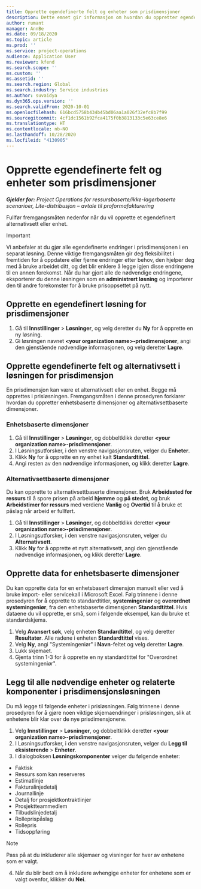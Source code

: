 ```yaml
---
title: Opprette egendefinerte felt og enheter som prisdimensjoner
description: Dette emnet gir informasjon om hvordan du oppretter egendefinerte alternativsett eller enheter.
author: rumant
manager: AnnBe
ms.date: 09/18/2020
ms.topic: article
ms.prod: ''
ms.service: project-operations
audience: Application User
ms.reviewer: kfend
ms.search.scope: ''
ms.custom: ''
ms.assetid: ''
ms.search.region: Global
ms.search.industry: Service industries
ms.author: suvaidya
ms.dyn365.ops.version: ''
ms.search.validFrom: 2020-10-01
ms.openlocfilehash: 616bcd5758b434b45bd06aa1a026f32efc8b7f99
ms.sourcegitcommit: 4cf1dc1561b92fca4175f0b3813133c5e63ce8e6
ms.translationtype: HT
ms.contentlocale: nb-NO
ms.lasthandoff: 10/28/2020
ms.locfileid: "4130905"
---
```

# <a name="create-custom-fields-and-entities-as-pricing-dimensions"></a>Opprette egendefinerte felt og enheter som prisdimensjoner

_**Gjelder for:** Project Operations for ressursbaserte/ikke-lagerbaserte scenarioer, Lite-distribusjon – avtale til proformafakturering_

Fullfør fremgangsmåten nedenfor når du vil opprette et egendefinert alternativsett eller enhet.

> [!IMPORTANT]
> Vi anbefaler at du gjør alle egendefinerte endringer i prisdimensjonen i en separat løsning. Denne viktige fremgangsmåten gir deg fleksibilitet i fremtiden for å oppdatere eller fjerne endringer etter behov, den hjelper deg med å bruke arbeidet ditt, og det blir enklere å legge igjen disse endringene til en annen forekomst. Når du har gjort alle de nødvendige endringene, eksporterer du denne løsningen som en **administrert løsning** og importerer den til andre forekomster for å bruke prisoppsettet på nytt.


## <a name="create-a-custom-solution-for-pricing-dimensions"></a>Opprette en egendefinert løsning for prisdimensjoner
1. Gå til **Innstillinger** > **Løsninger**, og velg deretter du **Ny** for å opprette en ny løsning. 
2. Gi løsningen navnet **\<your organization name>-prisdimensjoner**, angi den gjenstående nødvendige informasjonen, og velg deretter **Lagre**.
  
## <a name="create-custom-fields-and-option-sets-in-the-pricing-dimension-solution"></a>Opprette egendefinerte felt og alternativsett i løsningen for prisdimensjon

En prisdimensjon kan være et alternativsett eller en enhet. Begge må opprettes i prisløsningen. Fremgangsmåten i denne prosedyren forklarer hvordan du oppretter enhetsbaserte dimensjoner og alternativsettbaserte dimensjoner.

### <a name="entity-based-dimensions"></a>Enhetsbaserte dimensjoner

1. Gå til **Innstillinger** > **Løsninger**, og dobbeltklikk deretter **\<your organization name>-prisdimensjoner**.
2. I Løsningsutforsker, i den venstre navigasjonsruten, velger du **Enheter**.
3. Klikk **Ny** for å opprette en ny enhet kalt **Standardtittel**. 
4. Angi resten av den nødvendige informasjonen, og klikk deretter **Lagre**.


### <a name="option-set-based-dimensions"></a>Alternativsettbaserte dimensjoner 
Du kan opprette to alternativsettbaserte dimensjoner. Bruk **Arbeidssted for ressurs** til å spore prisen på arbeid **hjemme** og **på stedet**, og bruk **Arbeidstimer for ressurs** med verdiene **Vanlig** og **Overtid** til å bruke et påslag når arbeid er fullført.


1. Gå til **Innstillinger** > **Løsninger**, og dobbeltklikk deretter **\<your organization name>-prisdimensjoner**. 
2. I Løsningsutforsker, i den venstre navigasjonsruten, velger du **Alternativsett**. 
3. Klikk **Ny** for å opprette et nytt alternativsett, angi den gjenstående nødvendige informasjonen, og klikk deretter **Lagre**.

## <a name="create-data-for-entity-based-dimensions"></a>Opprette data for enhetsbaserte dimensjoner

Du kan opprette data for en enhetsbasert dimensjon manuelt eller ved å bruke import- eller servicekall i Microsoft Excel. Følg trinnene i denne prosedyren for å opprette to standardtitler, **systemingeniør** og **overordnet systemingeniør**, fra den enhetsbaserte dimensjonen **Standardtittel**. Hvis dataene du vil opprette, er små, som i følgende eksempel, kan du bruke et standardskjema.

1. Velg **Avansert søk**, velg enheten **Standardtittel**, og velg deretter **Resultater**. Alle radene i enheten **Standardtittel** vises.
2. Velg **Ny**, angi "Systemingeniør" i **Navn**-feltet og velg deretter **Lagre**.
3. Lukk skjemaet. 
4. Gjenta trinn 1-3 for å opprette en ny standardtittel for "Overordnet systemingeniør".

## <a name="add-all-required-entities-and-related-components-to-the-pricing-dimension-solution"></a>Legg til alle nødvendige enheter og relaterte komponenter i prisdimensjonsløsningen
Du må legge til følgende enheter i prisløsningen. Følg trinnene i denne prosedyren for å gjøre noen viktige skjemaendringer i prisløsningen, slik at enhetene blir klar over de nye prisdimensjonene.

1. Velg **Innstillinger** > **Løsninger**, og dobbeltklikk deretter **\<your organization name>-prisdimensjoner**. 
2. I Løsningsutforsker, i den venstre navigasjonsruten, velger du **Legg til eksisterende** > **Enheter**.
3. I dialogboksen **Løsningskomponenter** velger du følgende enheter:

  - Faktisk
  - Ressurs som kan reserveres
  - Estimatlinje
  - Fakturalinjedetalj
  - Journallinje
  - Detalj for prosjektkontraktlinjer
  - Prosjektteammedlem
  - Tilbudslinjedetalj
  - Rolleprispåslag
  - Rollepris 
  - Tidsoppføring 


> [!NOTE]
> Pass på at du inkluderer alle skjemaer og visninger for hver av enhetene som er valgt.

4. Når du blir bedt om å inkludere avhengige enheter for enhetene som er valgt ovenfor, klikker du **Nei**.

